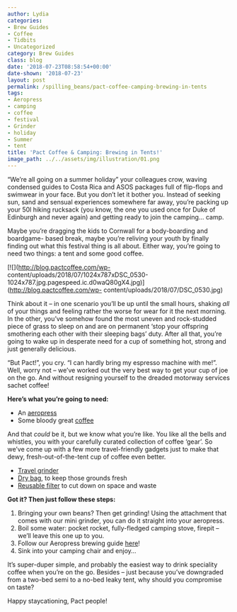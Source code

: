 ```yaml
---
author: Lydia
categories:
- Brew Guides
- Coffee
- Tidbits
- Uncategorized
category: Brew Guides
class: blog
date: '2018-07-23T08:58:54+00:00'
date-shown: '2018-07-23'
layout: post
permalink: /spilling_beans/pact-coffee-camping-brewing-in-tents
tags:
- Aeropress
- camping
- coffee
- festival
- Grinder
- holiday
- Summer
- tent
title: 'Pact Coffee & Camping: Brewing in Tents!'
image_path: ../../assets/img/illustration/01.png
---
```


“We’re all going on a summer holiday” your colleagues crow, waving condensed
guides to Costa Rica and ASOS packages full of flip-flops and swimwear in your
face. But you don’t let it bother you. Instead of seeking sun, sand and
sensual experiences somewhere far away, you’re packing up your 50l hiking
rucksack (you know, the one you used once for Duke of Edinburgh and never
again) and getting ready to join the camping… camp.

Maybe you’re dragging the kids to Cornwall for a body-boarding and boardgame-
based break, maybe you’re reliving your youth by finally finding out what this
festival thing is all about. Either way, you’re going to need two things: a
tent and some good coffee.

[![](http://blog.pactcoffee.com/wp-
content/uploads/2018/07/1024x787xDSC_0530-1024x787.jpg.pagespeed.ic.d0waQ80gX4.jpg)](http://blog.pactcoffee.com/wp-
content/uploads/2018/07/DSC_0530.jpg)

Think about it – in one scenario you’ll be up until the small hours, shaking
_all_ of your things and feeling rather the worse for wear for it the next
morning. In the other, you’ve somehow found the most uneven and rock-studded
piece of grass to sleep on and are on permanent ‘stop your offspring
smothering each other with their sleeping bags’ duty. After all that, you’re
going to wake up in desperate need for a cup of something hot, strong and just
generally delicious.

“But Pact!”, you cry. “I can hardly bring my espresso machine with me!”. Well,
worry not – we’ve worked out the very best way to get your cup of joe on the
go. And without resigning yourself to the dreaded motorway services sachet
coffee!

**Here’s what you’re going to need:**

  * An [aeropress](https://www.pactcoffee.com/shop/aerobie-aeropress)
  * Some bloody great [coffee](https://www.pactcoffee.com/coffees)

And that _could_ be it, but we know what you’re like. You like all the bells
and whistles, you with your carefully curated collection of coffee ‘gear’. So
we’ve come up with a few more travel-friendly gadgets just to make that dewy,
fresh-out-of-the-tent cup of coffee even better.

  * [Travel grinder](https://www.pactcoffee.com/shop/rhinowares-mini-hand-grinder)
  * [Dry bag](https://www.amazon.co.uk/s/?ie=UTF8&keywords=small+dry+bags&index=aps&tag=googhydr-21&ref=pd_sl_68logpmxg4_e&adgrpid=56946876367&hvpone=&hvptwo=&hvadid=259045957173&hvpos=1t1&hvnetw=g&hvrand=9242011563115232139&hvqmt=e&hvdev=c&hvdvcmdl=&hvlocint=&hvlocphy=9045885&hvtargid=kwd-295421441462), to keep those grounds fresh
  * [Reusable filter](https://www.amazon.co.uk/Stainless-Coffee-AeroPress-Home-Revolution/dp/B0063SL2TQ) to cut down on space and waste  

**Got it? Then just follow these steps:**

  1. Bringing your own beans? Then get grinding! Using the attachment that comes with our mini grinder, you can do it straight into your aeropress.
  2. Boil some water: pocket rocket, fully-fledged camping stove, firepit – we’ll leave this one up to you.
  3. Follow our Aeropress brewing guide [here](https://www.pactcoffee.com/brew-guides/aeropress)! 
  4. Sink into your camping chair and enjoy…

It’s super-duper simple, and probably the easiest way to drink speciality
coffee when you’re on the go. Besides – just because you’ve downgraded from a
two-bed semi to a no-bed leaky tent, why should you compromise on taste?

Happy staycationing, Pact people!